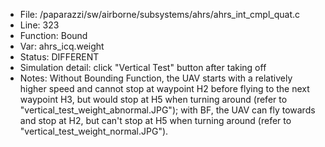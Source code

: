 * File: /paparazzi/sw/airborne/subsystems/ahrs/ahrs_int_cmpl_quat.c 
* Line: 323 
* Function: Bound 
* Var: ahrs_icq.weight
* Status: DIFFERENT 
* Simulation detail: click "Vertical Test" button after taking off
* Notes: Without Bounding Function, the UAV starts with a relatively higher speed and cannot stop at waypoint H2 before flying to the next waypoint H3, but would stop at H5 when turning around (refer to "vertical_test_weight_abnormal.JPG"); with BF, the UAV can fly towards and stop at H2, but can't stop at H5 when turning around (refer to "vertical_test_weight_normal.JPG").
